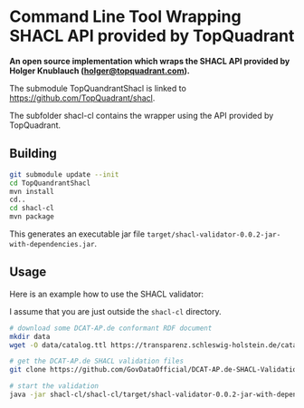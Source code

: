 # Command Line Tool Wrapping SHACL API provided by TopQuadrant

**An open source implementation which wraps the SHACL API provided by Holger Knublauch (holger@topquadrant.com).**

The submodule TopQuandrantShacl is linked to https://github.com/TopQuadrant/shacl.

The subfolder shacl-cl contains the wrapper using the API provided by TopQuadrant.

## Building

```bash
git submodule update --init
cd TopQuandrantShacl
mvn install
cd..
cd shacl-cl
mvn package
```

This generates an executable jar file `target/shacl-validator-0.0.2-jar-with-dependencies.jar`.

## Usage

Here is an example how to use the SHACL validator:

I assume that you are just outside the `shacl-cl` directory.

```bash
# download some DCAT-AP.de conformant RDF document
mkdir data
wget -O data/catalog.ttl https://transparenz.schleswig-holstein.de/catalog.ttl

# get the DCAT-AP.de SHACL validation files
git clone https://github.com/GovDataOfficial/DCAT-AP.de-SHACL-Validation.git

# start the validation
java -jar shacl-cl/shacl-cl/target/shacl-validator-0.0.2-jar-with-dependencies.jar -s DCAT-AP.de-SHACL-Validation/validator/resources/v1.0.2/shapes -p data/
```

